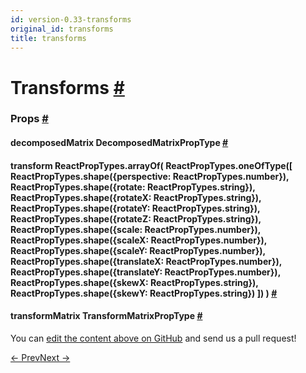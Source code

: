 ```yaml
---
id: version-0.33-transforms
original_id: transforms
title: transforms
---
```

<a id="content"></a><h1><a class="anchor" name="transforms"></a>Transforms <a class="hash-link" href="docs/transforms.html#transforms">#</a></h1><div><noscript></noscript><h3><a class="anchor" name="props"></a>Props <a class="hash-link" href="docs/transforms.html#props">#</a></h3><div class="props"><div class="prop"><h4 class="propTitle"><a class="anchor" name="decomposedmatrix"></a>decomposedMatrix <span class="propType">DecomposedMatrixPropType</span> <a class="hash-link" href="docs/transforms.html#decomposedmatrix">#</a></h4></div><div class="prop"><h4 class="propTitle"><a class="anchor" name="transform"></a>transform <span class="propType">ReactPropTypes.arrayOf(
  ReactPropTypes.oneOfType([
    ReactPropTypes.shape({perspective: ReactPropTypes.number}),
    ReactPropTypes.shape({rotate: ReactPropTypes.string}),
    ReactPropTypes.shape({rotateX: ReactPropTypes.string}),
    ReactPropTypes.shape({rotateY: ReactPropTypes.string}),
    ReactPropTypes.shape({rotateZ: ReactPropTypes.string}),
    ReactPropTypes.shape({scale: ReactPropTypes.number}),
    ReactPropTypes.shape({scaleX: ReactPropTypes.number}),
    ReactPropTypes.shape({scaleY: ReactPropTypes.number}),
    ReactPropTypes.shape({translateX: ReactPropTypes.number}),
    ReactPropTypes.shape({translateY: ReactPropTypes.number}),
    ReactPropTypes.shape({skewX: ReactPropTypes.string}),
    ReactPropTypes.shape({skewY: ReactPropTypes.string})
  ])
)</span> <a class="hash-link" href="docs/transforms.html#transform">#</a></h4></div><div class="prop"><h4 class="propTitle"><a class="anchor" name="transformmatrix"></a>transformMatrix <span class="propType">TransformMatrixPropType</span> <a class="hash-link" href="docs/transforms.html#transformmatrix">#</a></h4></div></div></div><p class="edit-page-block">You can <a target="_blank" href="https://github.com/facebook/react-native/blob/master/Libraries/StyleSheet/TransformPropTypes.js">edit the content above on GitHub</a> and send us a pull request!</p><div class="docs-prevnext"><a class="docs-prev" href="docs/layout-props.html#content">← Prev</a><a class="docs-next" href="docs/shadow-props.html#content">Next →</a></div>
